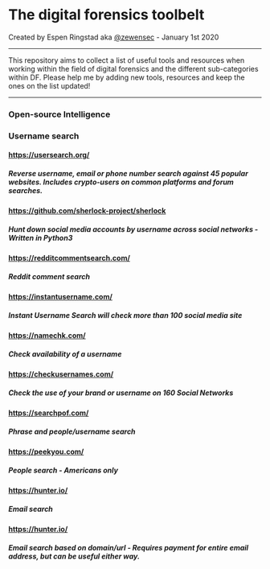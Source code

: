 The digital forensics toolbelt
===

Created by Espen Ringstad aka [@zewensec](https://twitter.com/zewensec)  - January 1st 2020


--------------------------

This repository aims to collect a list of useful tools and resources when working within the field of digital forensics and the different
sub-categories within DF. Please help me by adding new tools, resources and keep the ones on the list updated! 

---------------



### Open-source Intelligence


### Username search

#### https://usersearch.org/
##### Reverse username, email or phone number search against 45 popular websites. Includes crypto-users on common platforms and forum searches. 


#### https://github.com/sherlock-project/sherlock
##### Hunt down social media accounts by username across social networks - Written in Python3 


#### https://redditcommentsearch.com/
##### Reddit comment search


#### https://instantusername.com/
##### Instant Username Search will check more than 100 social media site


#### https://namechk.com/
##### Check availability of a username 


#### https://checkusernames.com/
##### Check the use of your brand or username on 160 Social Networks


#### https://searchpof.com/
##### Phrase and people/username search

#### https://peekyou.com/
##### People search - Americans only


#### https://hunter.io/
##### Email search


#### https://hunter.io/
##### Email search based on domain/url - Requires payment for entire email address, but can be useful either way.


####
#####


####
#####

####
#####


####
#####


####
#####


####
#####


####
#####


####
#####


####
#####


####
#####


####
#####


####
#####

####
#####


####
#####

####
#####


####
#####


####
#####


####
#####


####
#####


####
#####


####
#####


####
#####


####
#####


####
#####

####
#####


####
#####

####
#####


####
#####


####
#####


####
#####


####
#####


####
#####


####
#####


####
#####


####
#####


####
#####
